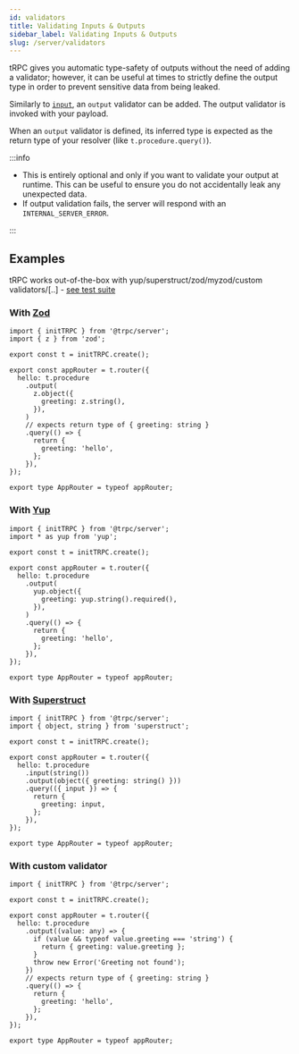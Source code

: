 ```yaml
---
id: validators
title: Validating Inputs & Outputs
sidebar_label: Validating Inputs & Outputs
slug: /server/validators
---
```


tRPC gives you automatic type-safety of outputs without the need of adding a validator; however, it can be useful at times to strictly define the output type in order to prevent sensitive data from being leaked.

Similarly to [`input`](routers), an `output` validator can be added. The output validator is invoked with your payload.

When an `output` validator is defined, its inferred type is expected as the return type of your resolver (like `t.procedure.query()`).

:::info

- This is entirely optional and only if you want to validate your output at runtime. This can be useful to ensure you do not accidentally leak any unexpected data.
- If output validation fails, the server will respond with an `INTERNAL_SERVER_ERROR`.

:::

## Examples

tRPC works out-of-the-box with yup/superstruct/zod/myzod/custom validators/[..] - [see test suite](https://github.com/trpc/trpc/blob/feature/output-parser-oas/packages/server/test/outputParser.test.ts)

### With [Zod](https://github.com/colinhacks/zod)

```tsx
import { initTRPC } from '@trpc/server';
import { z } from 'zod';

export const t = initTRPC.create();

export const appRouter = t.router({
  hello: t.procedure
    .output(
      z.object({
        greeting: z.string(),
      }),
    )
    // expects return type of { greeting: string }
    .query(() => {
      return {
        greeting: 'hello',
      };
    }),
});

export type AppRouter = typeof appRouter;
```

### With [Yup](https://github.com/jquense/yup)

```tsx
import { initTRPC } from '@trpc/server';
import * as yup from 'yup';

export const t = initTRPC.create();

export const appRouter = t.router({
  hello: t.procedure
    .output(
      yup.object({
        greeting: yup.string().required(),
      }),
    )
    .query(() => {
      return {
        greeting: 'hello',
      };
    }),
});

export type AppRouter = typeof appRouter;
```

### With [Superstruct](https://github.com/ianstormtaylor/superstruct)

```tsx
import { initTRPC } from '@trpc/server';
import { object, string } from 'superstruct';

export const t = initTRPC.create();

export const appRouter = t.router({
  hello: t.procedure
    .input(string())
    .output(object({ greeting: string() }))
    .query(({ input }) => {
      return {
        greeting: input,
      };
    }),
});

export type AppRouter = typeof appRouter;
```

### With custom validator

```tsx
import { initTRPC } from '@trpc/server';

export const t = initTRPC.create();

export const appRouter = t.router({
  hello: t.procedure
    .output((value: any) => {
      if (value && typeof value.greeting === 'string') {
        return { greeting: value.greeting };
      }
      throw new Error('Greeting not found');
    })
    // expects return type of { greeting: string }
    .query(() => {
      return {
        greeting: 'hello',
      };
    }),
});

export type AppRouter = typeof appRouter;
```
